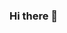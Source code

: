 ### Hi there 👋
<img src="https://media2.giphy.com/media/RbDKaczqWovIugyJmW/giphy.gif?cid=ecf05e478mam7xdtwk8mshon7o3ogy5tjcgjmylio6bf9c3u&ep=v1_gifs_search&rid=giphy.gif&ct=g" alt="">
<!--
**arafat-arman/arafat-arman** is a ✨ _special_ ✨ repository because its `README.md` (this file) appears on your GitHub profile.

Here are some ideas to get you started:

- 🔭 I’m currently working on ...
- 🌱 I’m currently learning ...
- 👯 I’m looking to collaborate on ...
- 🤔 I’m looking for help with ...
- 💬 Ask me about ...
- 📫 How to reach me: ...
- 😄 Pronouns: ...
- ⚡ Fun fact: ...
-->
